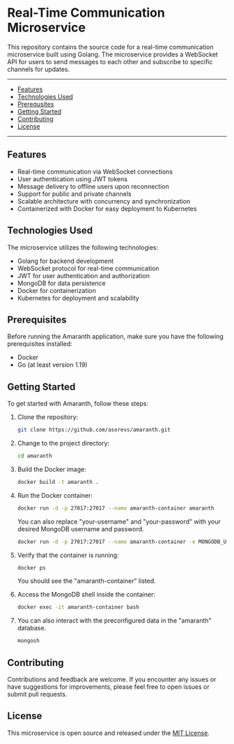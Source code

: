 # Real-Time Communication Microservice

This repository contains the source code for a real-time communication microservice built using Golang. The microservice provides a WebSocket API for users to send messages to each other and subscribe to specific channels for updates.

---

- [Features](#features)
- [Technologies Used](#technologies-used)
- [Prerequsites](#prerequisites)
- [Getting Started](#getting-started)
- [Contributing](#contributing)
- [License](#license)

---

## Features

- Real-time communication via WebSocket connections
- User authentication using JWT tokens
- Message delivery to offline users upon reconnection
- Support for public and private channels
- Scalable architecture with concurrency and synchronization
- Containerized with Docker for easy deployment to Kubernetes

## Technologies Used

The microservice utilizes the following technologies:

- Golang for backend development
- WebSocket protocol for real-time communication
- JWT for user authentication and authorization
- MongoDB for data persistence
- Docker for containerization
- Kubernetes for deployment and scalability

## Prerequisites

Before running the Amaranth application, make sure you have the following prerequisites installed:

- Docker
- Go (at least version 1.19)

## Getting Started

To get started with Amaranth, follow these steps:

1. Clone the repository:

   ```bash
   git clone https://github.com/asorevs/amaranth.git
   ```

2. Change to the project directory:

   ```bash
   cd amaranth
   ```

3. Build the Docker image:

   ```bash
   docker build -t amaranth .
   ```

4. Run the Docker container:

   ```bash
   docker run -d -p 27017:27017 --name amaranth-container amaranth
   ```

   You can also replace "your-username" and "your-password" with your desired MongoDB username and password.

   ```bash
   docker run -d -p 27017:27017 --name amaranth-container -e MONGODB_USERNAME="your-username" -e MONGODB_PASSWORD="your-password" amaranth
   ```

5. Verify that the container is running:

   ```bash
   docker ps
   ```

   You should see the "amaranth-container" listed.

6. Access the MongoDB shell inside the container:

   ```bash
   docker exec -it amaranth-container bash
   ```

7. You can also interact with the preconfigured data in the "amaranth" database.

   ```bash
   mongosh
   ```

## Contributing

Contributions and feedback are welcome. If you encounter any issues or have suggestions for improvements, please feel free to open issues or submit pull requests.

## License

This microservice is open source and released under the [MIT License](LICENSE).
